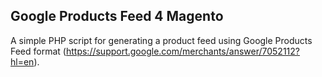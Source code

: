 ## Google Products Feed 4 Magento

A simple PHP script for generating a product feed using Google Products Feed format (https://support.google.com/merchants/answer/7052112?hl=en).
